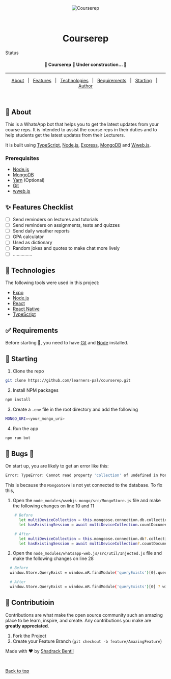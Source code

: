 <div align="center" id="top"> 
  <img src="./.github/app.gif" alt="Courserep" />

&#xa0;

  <!-- <a href="https://courserep.netlify.app">Demo</a> -->
</div>

<h1 align="center">Courserep</h1>

<!-- <p align="center">
  <img alt="Github top language" src="https://img.shields.io/github/languages/top/LEARNERS-PAL/courserep?color=56BEB8">

  <img alt="Github language count" src="https://img.shields.io/github/languages/count/LEARNERS-PAL/courserep?color=56BEB8">

  <img alt="Repository size" src="https://img.shields.io/github/repo-size/LEARNERS-PAL/courserep?color=56BEB8">

  <img alt="License" src="https://img.shields.io/github/license/LEARNERS-PAL/courserep?color=56BEB8">

  <img alt="Github issues" src="https://img.shields.io/github/issues/LEARNERS-PAL/courserep?color=56BEB8" />

  <img alt="Github forks" src="https://img.shields.io/github/forks/LEARNERS-PAL/courserep?color=56BEB8" />

  <img alt="Github stars" src="https://img.shields.io/github/stars/LEARNERS-PAL/courserep?color=56BEB8" />
</p> -->

Status

<h4 align="center"> 
	🚧  Courserep 🚀 Under construction...  🚧
</h4>

<hr>

<p align="center">
  <a href="#dart-about">About</a> &#xa0; | &#xa0; 
  <a href="#sparkles-features">Features</a> &#xa0; | &#xa0;
  <a href="#rocket-technologies">Technologies</a> &#xa0; | &#xa0;
  <a href="#white_check_mark-requirements">Requirements</a> &#xa0; | &#xa0;
  <a href="#checkered_flag-starting">Starting</a> &#xa0; | &#xa0;
  <a href="https://github.com/LEARNERS-PAL" target="_blank">Author</a>
</p>

<br>

## :dart: About

This is a WhatsApp bot that helps you to get the latest updates from your course reps.
It is intended to assist the course reps in their duties and to help students get the latest updates from their Lecturers.

It is built using [TypeScript](https://www.typescriptlang.org/), [Node.js](https://nodejs.org/en/), [Express](https://expressjs.com/), [MongoDB](https://www.mongodb.com/) and [Wweb.js](https://wwebjs.dev/).

### Prerequisites

- [Node.js](https://nodejs.org/en/)
- [MongoDB](https://www.mongodb.com/)
- [Yarn](https://yarnpkg.com/) (Optional)
- [Git](https://git-scm.com/)
- [wweb.js](https://wwebjs.dev/)

## :sparkles: Features Checklist

- [ ] Send reminders on lectures and tutorials
- [ ] Send reminders on assignments, tests and quizzes
- [ ] Send daily weather reports
- [ ] GPA calculator
- [ ] Used as dictionary
- [ ] Random jokes and quotes to make chat more lively
- [ ] ...............

## :rocket: Technologies

The following tools were used in this project:

- [Expo](https://expo.io/)
- [Node.js](https://nodejs.org/en/)
- [React](https://pt-br.reactjs.org/)
- [React Native](https://reactnative.dev/)
- [TypeScript](https://www.typescriptlang.org/)

## :white_check_mark: Requirements

Before starting :checkered_flag:, you need to have [Git](https://git-scm.com) and [Node](https://nodejs.org/en/) installed.

## :checkered_flag: Starting

1. Clone the repo

```sh
git clone https://github.com/learners-pal/courserep.git
```

2. Install NPM packages

```sh
npm install
```

3. Create a `.env` file in the root directory and add the following

```sh
MONGO_URI=<your_mongo_uri>
```

4. Run the app

```sh
npm run bot
```

## :memo: Bugs 🐛

On start up, you are likely to get an error like this:

```sh
Error: TypeError: Cannot read property 'collection' of undefined in MongoStore ........
```

This is because the `MongoStore` is not yet connected to the database. To fix this,

1. Open the `node_modules/wwebjs-mongo/src/MongoStore.js` file and make the following changes on line 10 and 11

```sh
    # Before
      let multiDeviceCollection = this.mongoose.connection.db.collection(`whatsapp-${options.session}.files`);
      let hasExistingSession = await multiDeviceCollection.countDocuments();

    # After
      let multiDeviceCollection = this.mongoose.connection.db?.collection(`whatsapp-${options.session}.files`);
      let hasExistingSession = await multiDeviceCollection?.countDocuments();

```

2. Open the `node_modules/whatsapp-web.js/src/util/Injected.js` file and make the following changes on line 28

```sh
  # Before
  window.Store.QueryExist = window.mR.findModule('queryExists')[0].queryExists;

  # After
  window.Store.QueryExist = window.mR.findModule('queryExists')[0] ? window.mR.findModule('queryExists')[0].queryExists : window.mR.findModule('queryExist')[0].queryWidExists;
```

## :memo: Contributioin ##
Contributions are what make the open source community such an amazing place to be learn, inspire, and create. Any contributions you make are **greatly appreciated**.

1. Fork the Project
2. Create your Feature Branch (`git checkout -b feature/AmazingFeature`)

<!-- ## :memo: License ##

This project is under license from MIT. For more details, see the [LICENSE](LICENSE.md) file. -->


Made with :heart: by <a href="https://github.com/qbentil" target="_blank">Shadrack Bentil</a>

&#xa0;

<a href="#top">Back to top</a>
```
